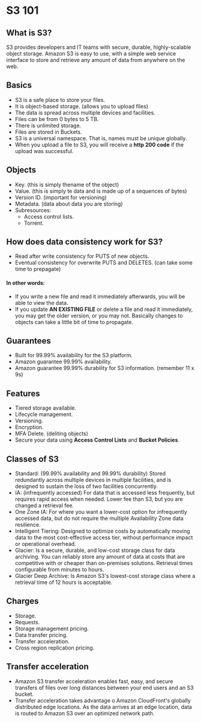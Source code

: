 # S3 101
## What is S3?

S3 provides developers and IT teams with secure, durable, highly-scalable object storage. Amazon S3 is easy to use, with a simple web service interface to store and retrieve any amount of data from anywhere on the web.

## Basics

- S3 is a safe place to store your files.
- It is object-based storage. (allows you to upload files)
- The data is spread across multiple devices and facilities.
- Files can be from 0 bytes to 5 TB.
- There is unlimited storage.
- Files are stored in Buckets.
- S3 is a universal namespace. That is, names must be unique globally.
- When you upload a file to S3, you will receive a **http 200 code** if the upload was successful.

## Objects

- Key. (this is simply thename of the object)
- Value. (this is simply te data and is made up of a sequences of bytes)
- Version ID. (important for versioning)
- Metadata. (data about data you are storing)
- Subresources:
	- Access control lists.
	- Torrent.

## How does data consistency work for S3?

- Read after write consistency for PUTS of new objects.
- Eventual consistency for overwrite PUTS and DELETES. (can take some time to prepagate)

#### In other words:

- If you write a new file and read it immediately afterwards, you will be able to view the data.
- If you update **AN EXISTING FILE** or delete a file and read it immediately, you may get the older version, or you may not. Basically changes to objects can take a little bit of time to propagate.

## Guarantees

- Built for 99.99% availability for the S3 platform.
- Amazon guarantee 99.99% availability.
- Amazon guarantee 99.99% durability for S3 information. (remember 11 x 9s)

## Features

- Tiered storage available.
- Lifecycle management.
- Versioning.
- Encryption.
- MFA Delete. (deliting objects)
- Secure your data using **Access Control Lists** and **Bucket Policies**.

## Classes of S3

- Standard: (99.99% availability and 99.99% durability) Stored redundantly across multiple devices in multiple facilities, and is designed to sustain the loss of two facilities concurrently.
- IA: (infrequently accessed) For data that is accessed less frequently, but requires rapid access when needed. Lower fee than S3, but you are changed a retrieval fee.
- One Zone IA: For where you want a lower-cost option for infrequently accessed data, but do not require the multiple Availability Zone data resilience.
- Intelligent Tiering: Designed to optimize costs by automatically moving data to the most cost-effective access tier, without performance impact or operational overhead.
- Glacier: Is a secure, durable, and low-cost storage class for data archiving. You can reliably store any amount of data at costs that are competitive with or cheaper than on-premises solutions. Retrieval times configurable from minutes to hours.
- Glacier Deep Archive: Is Amazon S3's lowest-cost storage class where a retrieval time of 12 hours is acceptable.

## Charges

- Storage.
- Requests.
- Storage management pricing.
- Data transfer pricing.
- Transfer acceleration.
- Cross region replication pricing.

## Transfer acceleration

- Amazon S3 transfer acceleration enables fast, easy, and secure transfers of files over long distances between your end users and an S3 bucket.
- Transfer acceleration takes advantage o Amazon CloudFront's globally distributed edge locations. As the data arrives at an edge location, data is routed to Amazon S3 over an optimized network path.